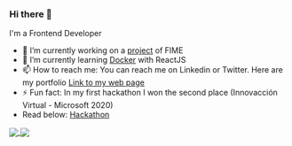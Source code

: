 ### Hi there 👋

<!--
**HectorMtz22/HectorMtz22** is a ✨ _special_ ✨ repository because its `README.md` (this file) appears on your GitHub profile.

Here are some ideas to get you started:

- 🔭 I’m currently working on ...
- 🌱 I’m currently learning ...
- 👯 I’m looking to collaborate on ...
- 🤔 I’m looking for help with ...
- 💬 Ask me about ...
- 📫 How to reach me: ...
- 😄 Pronouns: ...
- ⚡ Fun fact: ...
-->

I'm a Frontend Developer

- 🔭 I’m currently working on a <a href="https://github.com/Tall-Programacion-FIME">project</a> of FIME
- 🌱 I’m currently learning <a href="https://www.docker.com/">Docker</a> with ReactJS
- 📫 How to reach me: You can reach me on Linkedin or Twitter. Here are my portfolio 
<a href="https://hmtzdev.tech">Link to my web page</a>
- ⚡ Fun fact: In my first hackathon I won the second place (Innovacción Virtual - Microsoft 2020)
- Read below: <a href="https://wildentrepreneur.org/conoce-a-los-ganadores-del-mega-hackathon-de-innovaccion-virtual/">Hackathon</a>

<a href="https://github.com/anuraghazra/github-readme-stats">
  <img align="center" src="https://github-readme-stats.vercel.app/api?username=HectorMtz22&count_private=true&theme=onedark&show_icons=true" />
</a>
<a href="https://github.com/anuraghazra/convoychat">
  <img align="center" src="https://github-readme-stats.vercel.app/api/top-langs/?username=HectorMtz22&count_private=true&theme=onedark" />
</a>
